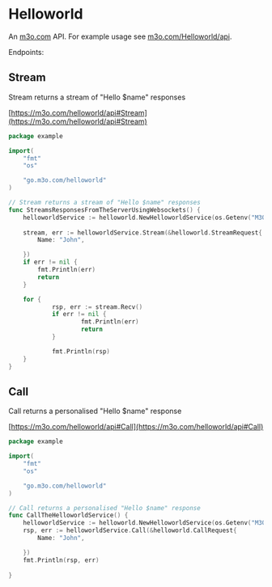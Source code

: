 # Helloworld

An [m3o.com](https://m3o.com) API. For example usage see [m3o.com/Helloworld/api](https://m3o.com/Helloworld/api).

Endpoints:

## Stream

Stream returns a stream of "Hello $name" responses


[https://m3o.com/helloworld/api#Stream](https://m3o.com/helloworld/api#Stream)

```go
package example

import(
	"fmt"
	"os"

	"go.m3o.com/helloworld"
)

// Stream returns a stream of "Hello $name" responses
func StreamsResponsesFromTheServerUsingWebsockets() {
	helloworldService := helloworld.NewHelloworldService(os.Getenv("M3O_API_TOKEN"))
	
	stream, err := helloworldService.Stream(&helloworld.StreamRequest{
		Name: "John",

	})
	if err != nil {
		fmt.Println(err)
		return
	}

	for {
			rsp, err := stream.Recv()
			if err != nil {
					fmt.Println(err)
					return
			}

			fmt.Println(rsp)
	}
}
```
## Call

Call returns a personalised "Hello $name" response


[https://m3o.com/helloworld/api#Call](https://m3o.com/helloworld/api#Call)

```go
package example

import(
	"fmt"
	"os"

	"go.m3o.com/helloworld"
)

// Call returns a personalised "Hello $name" response
func CallTheHelloworldService() {
	helloworldService := helloworld.NewHelloworldService(os.Getenv("M3O_API_TOKEN"))
	rsp, err := helloworldService.Call(&helloworld.CallRequest{
		Name: "John",

	})
	fmt.Println(rsp, err)
	
}
```

